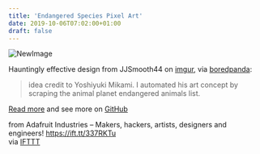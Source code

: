 ```yaml
---
title: 'Endangered Species Pixel Art'
date: 2019-10-06T07:02:00+01:00
draft: false
---
```


![NewImage](https://cdn-blog.adafruit.com/uploads/2019/10/NewImage-26.png "NewImage.png")

Hauntingly effective design from JJSmooth44 on [imgur](https://imgur.com/gallery/NVNsyel), via [boredpanda](https://www.boredpanda.com/endagered-animals-pixels-extinction/?utm_source=google&utm_medium=organic&utm_campaign=organic):

> idea credit to Yoshiyuki Mikami. I automated his art concept by scraping the animal planet endangered animals list.

[Read more](https://imgur.com/gallery/NVNsyel) and see more on [GitHub](https://github.com/jms44/EndangeredSpeciesPixelArt)

  
  
from Adafruit Industries – Makers, hackers, artists, designers and engineers! https://ift.tt/337RKTu  
via [IFTTT](https://ifttt.com/?ref=da&site=blogger)
